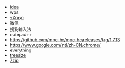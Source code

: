 - [idea](https://www.jetbrains.com.cn/idea/download/other.html)
- wps
- [v2rayn](https://github.com/2dust/v2rayN)
- 微信
- 搜狗输入法
- notepad++
- https://github.com/mpc-hc/mpc-hc/releases/tag/1.7.13
- https://www.google.com/intl/zh-CN/chrome/
- [everything](https://www.voidtools.com/)
- [treesize](https://www.jam-software.com/treesize_free)
- [7zip](https://7-zip.org/download.html)